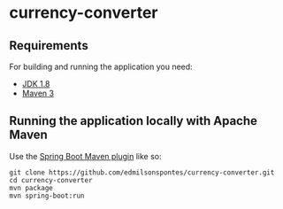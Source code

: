 # currency-converter

## Requirements

For building and running the application you need:

- [JDK 1.8](http://www.oracle.com/technetwork/java/javase/downloads/jdk8-downloads-2133151.html)
- [Maven 3](https://maven.apache.org)

## Running the application locally with Apache Maven

Use the [Spring Boot Maven plugin](https://docs.spring.io/spring-boot/docs/current/reference/html/build-tool-plugins-maven-plugin.html) like so:

```shell
git clone https://github.com/edmilsonspontes/currency-converter.git
cd currency-converter
mvn package
mvn spring-boot:run
```
